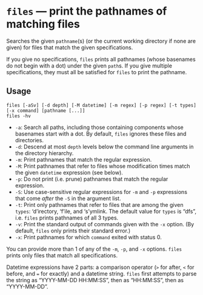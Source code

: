 # `files` — print the pathnames of matching files

Searches the given `pathname`(s) (or the current working directory if none are given) for files that match the given specifications.

If you give no specifications, `files` prints all pathnames (whose basenames do not begin with a dot) under the given `path`s. If you give multiple specifications, they must all be satisfied for `files` to print the pathname.

## Usage

```
files [-aSv] [-d depth] [-M datetime] [-m regex] [-p regex] [-t types] [-x command] [pathname [...]]
files -hv
```

* `-a`: Search all paths, including those containing components whose basenames start with a dot. By default, `files` ignores these files and directories.
* `-d`: Descend at most `depth` levels below the command line arguments in the directory hierarchy.
* `-m`: Print pathnames that match the regular expression.
* `-M`: Print pathnames that refer to files whose modification times match the given `datetime` expression (see below).
* `-p`: Do not print (i.e. prune) pathnames that match the regular expression.
* `-S`: Use case-sensitive regular expressions for `-m` and `-p` expressions that come *after* the `-S` in the argument list.
* `-t`: Print only pathnames that refer to files that are among the given `types`: ‘d’irectory, ‘f’ile, and ‘s’ymlink. The default value for `types` is “dfs”, i.e. `files` prints pathnames of all 3 types.
* `-v`: Print the standard output of commands given with the `-x` option. (By default, `files` only prints their standard error.)
* `-x`: Print pathnames for which `command` exited with status 0.

You can provide more than 1 of any of the `-m`, `-p`, and `-x` options. `files` prints only files that match all specifications.

Datetime expressions have 2 parts: a comparison operator (`>` for after, `<` for before, and `=` for exactly) and a datetime string. `files` first attempts to parse the string as “YYYY-MM-DD HH:MM:SS”, then as “HH:MM:SS”, then as “YYYY-MM-DD”.
